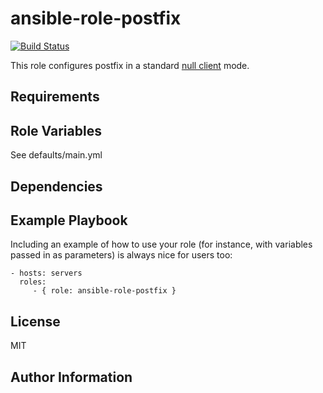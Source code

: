 ansible-role-postfix
====================

[![Build Status](https://travis-ci.org/CSCfi/ansible-role-postfix.svg?branch=master)](https://travis-ci.org/CSCfi/ansible-role-postfix)

This role configures postfix in a standard
[null client](http://www.postfix.org/STANDARD_CONFIGURATION_README.html#null_client)
mode.


Requirements
------------


Role Variables
--------------

See defaults/main.yml


Dependencies
------------


Example Playbook
----------------

Including an example of how to use your role (for instance, with variables passed in as parameters) is always nice for users too:

    - hosts: servers
      roles:
         - { role: ansible-role-postfix }

License
-------

MIT

Author Information
------------------
